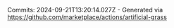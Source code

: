 Commits: 2024-09-21T13:20:14.027Z - Generated via https://github.com/marketplace/actions/artificial-grass
<br>

